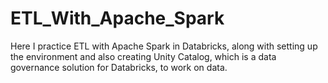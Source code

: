 # ETL_With_Apache_Spark
Here I practice ETL with Apache Spark in Databricks, along with setting up the environment and also creating Unity Catalog, which is a data governance solution for Databricks, to work on data.
